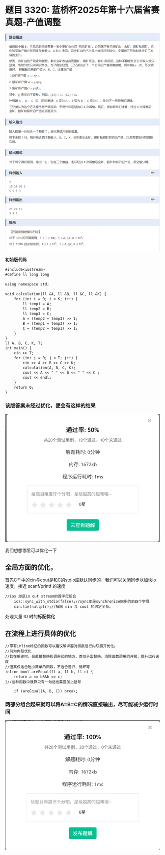 # 题目 3320: 蓝桥杯2025年第十六届省赛真题-产值调整
![题干](problem.png "题干")  

**初始版代码**
```
#include<iostream>
#define ll long long

using namespace std;

void calculation(ll &A, ll &B, ll &C, ll &K) {
	for (int i = 0; i < K; i++) {
		ll temp1 = A;
		ll temp2 = B;
		ll temp3 = C;
		A = (temp2 + temp3) >> 1;
		B = (temp1 + temp3) >> 1;
		C = (temp2 + temp1) >> 1;
	}
}
ll A, B, C, K, T;
int main() {
	cin >> T;
	for (int j = 0; j < T; j++) {
		cin >> A >> B >> C >> K;
		calculation(A, B, C, K);
		cout << A << " " << B << " " << C ;
		cout << endl;
	}
	return 0;
}
```
### 该版答案未经过优化，便会有这样的结果
![初始结果](first.png "初始版结果")

我们想想哪里可以优化一下  
## 全局方面的优化，
首先C艹中的cin与cout是和C的stdio库默认同步的，我们可以关闭同步以加快io速度，接近 scanf/printf 的速度
```
//ios 即是in out stream的首字母组合
	ios::sync_with_stdio(false);//sync即是synchronize同步的前四个字母
	cin.tie(nullptr);//解除 cin 与 cout 的绑定关系。
```
处理大量 IO 时的**标配优化**

## 在流程上进行具体的优化
```
//带有inline标记的函数可以建议编译器对函数进行内联展开优化。
//何为内联优化
//其在编译时，会直接替换到调用它的地方，类似于宏替换，消除函数调用的开销，提升运行速度
//但其仅适合短小简单的函数，不适合递归、循环等
inline bool areEqual(ll a, ll b, ll c) {
	return a == b&&b == c;
}//这种函数中就算只有一句话也需要加上括号
```
```
	if (areEqual(A, B, C)) break;
```
### 两部分组合起来就可以将A=B=C的情况直接输出，尽可能减少运行时间
![最终版](Second.png "最终版")

